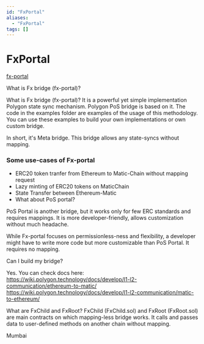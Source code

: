 ```yaml
---
id: "FxPortal"
aliases:
  - "FxPortal"
tags: []
---
```


# FxPortal

[fx-portal](https://github.com/0xPolygon/fx-portal)


What is Fx bridge (fx-portal)?

What is Fx bridge (fx-portal)?
It is a powerful yet simple implementation Polygon state sync mechanism. Polygon PoS bridge is based on it. The code in the examples folder are examples of the usage of this methodology. You can use these examples to build your own implementations or own custom bridge.

In short, it's Meta bridge. This bridge allows any state-syncs without mapping.

### Some use-cases of Fx-portal
- ERC20 token tranfer from Ethereum to Matic-Chain without mapping request
- Lazy minting of ERC20 tokens on MaticChain
- State Transfer between Ethereum-Matic
- What about PoS portal?

PoS Portal is another bridge, but it works only for few ERC standards and requires mappings. It is more developer-friendly, allows customization without much headache.

While Fx-portal focuses on permissionless-ness and flexibility, a developer might have to write more code but more customizable than PoS Portal. It requires no mapping.

Can I build my bridge?

Yes. You can check docs here: https://wiki.polygon.technology/docs/develop/l1-l2-communication/ethereum-to-matic/ https://wiki.polygon.technology/docs/develop/l1-l2-communication/matic-to-ethereum/

What are FxChild and FxRoot?
FxChild (FxChild.sol) and FxRoot (FxRoot.sol) are main contracts on which mapping-less bridge works. It calls and passes data to user-defined methods on another chain without mapping.

Mumbai
